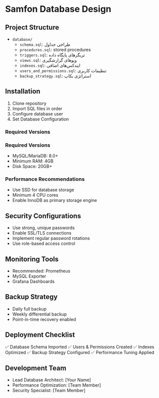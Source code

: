 # Samfon Database Design

## Project Structure

- `database/`
  - `schema.sql`: طراحی جداول
  - `procedures.sql`: stored procedures
  - `triggers.sql`: تریگرهای پایگاه داده
  - `views.sql`: ویوهای گزارشگیری
  - `indexes.sql`: ایندکس‌های اضافی
  - `users_and_permissions.sql`: تنظیمات کاربری
  - `backup_strategy.sql`: استراتژی بکاپ

## Installation

1. Clone repository
2. Import SQL files in order
3. Configure database user
4. Set Database Configuration

### Required Versions

### Required Versions

- MySQL/MariaDB: 8.0+
- Minimum RAM: 4GB
- Disk Space: 20GB+

### Performance Recommendations

- Use SSD for database storage
- Minimum 4 CPU cores
- Enable InnoDB as primary storage engine

## Security Configurations

- Use strong, unique passwords
- Enable SSL/TLS connections
- Implement regular password rotations
- Use role-based access control

## Monitoring Tools

- Recommended: Prometheus
- MySQL Exporter
- Grafana Dashboards

## Backup Strategy

- Daily full backup
- Weekly differential backup
- Point-in-time recovery enabled

## Deployment Checklist

✅ Database Schema Imported
✅ Users & Permissions Created
✅ Indexes Optimized
✅ Backup Strategy Configured
✅ Performance Tuning Applied

## Development Team

- Lead Database Architect: [Your Name]
- Performance Optimization: [Team Member]
- Security Specialist: [Team Member]
